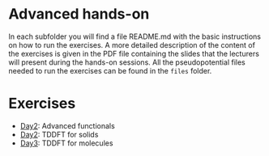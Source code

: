 # Advanced hands-on

In each subfolder you will find a file README.md with the basic instructions on how to run the exercises. A more detailed description of the content of the exercises is given in the PDF file containing the slides that the lecturers will present during the hands-on sessions. All the pseudopotential files needed to run the exercises can be found in the ```files``` folder.

# Exercises

 - [Day2](Day2/README.md): Advanced functionals
 - [Day2](Day3/README.md): TDDFT for solids
 - [Day3](Day4/README.md): TDDFT for molecules

